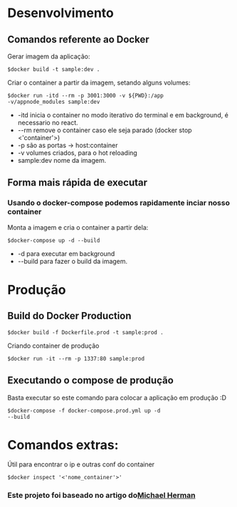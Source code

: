 # Desenvolvimento
## Comandos referente ao Docker

<p>Gerar imagem da aplicação:</p>

<code>$docker build -t sample:dev .</code>

<p>Criar o container a partir da imagem, setando alguns volumes:</p>

<code>$docker run -itd --rm -p 3001:3000 -v ${PWD}:/app -v/appnode_modules sample:dev</code>

- -itd inicia o container no modo iterativo do terminal e em background, é necessario no react.
- --rm remove o container caso ele seja parado (docker stop <'container'>)
- -p são as portas -> host:container
- -v volumes criados, para o hot reloading
- sample:dev nome da imagem.

## Forma mais rápida de executar 

### Usando o docker-compose podemos rapidamente inciar nosso container

<p>Monta a imagem e cria o container a partir dela:</p>

<code>$docker-compose up -d --build</code>

- -d para executar em background
- --build para fazer o build da imagem.

# Produção
## Build do Docker Production 
<code>$docker build -f Dockerfile.prod -t sample:prod .</code>

<p>Criando container de produção</p>

<code>$docker run -it --rm -p 1337:80 sample:prod</code>

## Executando o compose de produção

<p>Basta executar so este comando para colocar a aplicação em produção :D</p>

<code>$docker-compose -f docker-compose.prod.yml up -d --build</code>

# Comandos extras:

<p>Útil para encontrar o ip e outras conf do container</p>

<code>$docker inspect '<'nome_container'>' </code> 

<h3>Este projeto foi baseado no artigo do<a href="https://mherman.org/blog/dockerizing-a-react-app/">Michael Herman</a></h3>